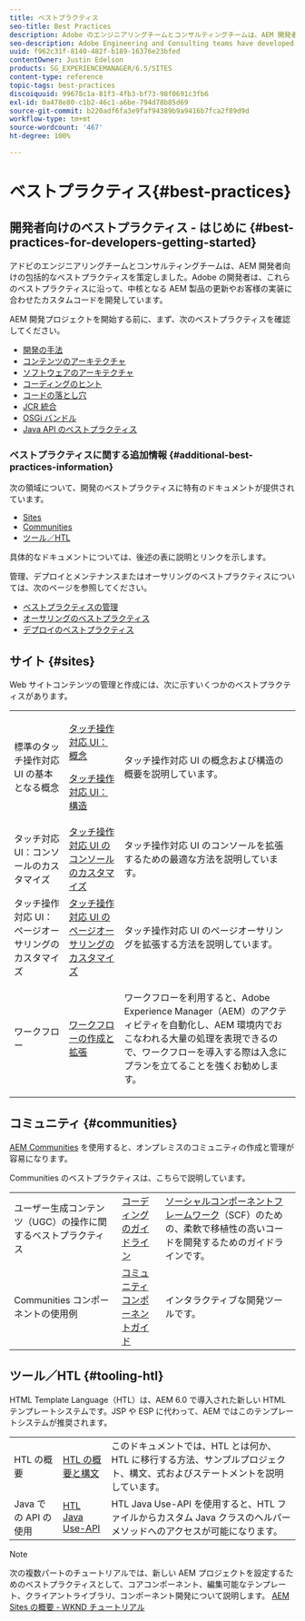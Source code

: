 ```yaml
---
title: ベストプラクティス
seo-title: Best Practices
description: Adobe のエンジニアリングチームとコンサルティングチームは、AEM 開発者向けの包括的なベストプラクティスを策定しました
seo-description: Adobe Engineering and Consulting teams have developed a comprehensive set of best practices for AEM developers
uuid: f962c31f-8140-482f-b189-16376e23bfed
contentOwner: Justin Edelson
products: SG_EXPERIENCEMANAGER/6.5/SITES
content-type: reference
topic-tags: best-practices
discoiquuid: 99678c1a-81f3-4fb3-bf73-98f0691c3fb6
exl-id: 0a478e80-c1b2-46c1-a6be-794d78b85d69
source-git-commit: b220adf6fa3e9faf94389b9a9416b7fca2f89d9d
workflow-type: tm+mt
source-wordcount: '467'
ht-degree: 100%

---
```


# ベストプラクティス{#best-practices}

## 開発者向けのベストプラクティス - はじめに {#best-practices-for-developers-getting-started}

アドビのエンジニアリングチームとコンサルティングチームは、AEM 開発者向けの包括的なベストプラクティスを策定しました。Adobe の開発者は、これらのベストプラクティスに沿って、中核となる AEM 製品の更新やお客様の実装に合わせたカスタムコードを開発しています。

AEM 開発プロジェクトを開始する前に、まず、次のベストプラクティスを確認してください。

* [開発の手法](/help/sites-developing/development-practices.md)
* [コンテンツのアーキテクチャ](/help/sites-developing/content-architecture.md)
* [ソフトウェアのアーキテクチャ](/help/sites-developing/software-architecture.md)
* [コーディングのヒント](/help/sites-developing/coding-tips.md)
* [コードの落とし穴](/help/sites-developing/code-pitfalls.md)
* [JCR 統合](/help/sites-developing/jcr-integration.md)
* [OSGi バンドル](/help/sites-developing/osgi-bundles.md)
* [Java API のベストプラクティス](https://docs.adobe.com/content/help/ja-JP/experience-manager-learn/foundation/development/understand-java-api-best-practices.html)

### ベストプラクティスに関する追加情報 {#additional-best-practices-information}

次の領域について、開発のベストプラクティスに特有のドキュメントが提供されています。

* [Sites](#sites)
* [Communities](/help/sites-developing/best-practices.md#communities)
* [ツール／HTL](/help/sites-developing/best-practices.md#tooling-htl)

具体的なドキュメントについては、後述の表に説明とリンクを示します。

管理、デプロイとメンテナンスまたはオーサリングのベストプラクティスについては、次のページを参照してください。

* [ベストプラクティスの管理](/help/sites-administering/administer-best-practices.md)
* [オーサリングのベストプラクティス](/help/sites-authoring/best-practices.md)
* [デプロイのベストプラクティス](/help/sites-deploying/best-practices.md)

## サイト {#sites}

Web サイトコンテンツの管理と作成には、次に示すいくつかのベストプラクティスがあります。

<table>
 <tbody>
  <tr>
   <td>標準のタッチ操作対応 UI の基本となる概念</td>
   <td><p><a href="/help/sites-developing/touch-ui-concepts.md">タッチ操作対応 UI：概念</a></p> <p><a href="/help/sites-developing/touch-ui-structure.md">タッチ操作対応 UI：構造</a></p> </td>
   <td>タッチ操作対応 UI の概念および構造の概要を説明しています。</td>
  </tr>
  <tr>
   <td>タッチ対応 UI：コンソールのカスタマイズ </td>
   <td><a href="/help/sites-developing/customizing-consoles-touch.md">タッチ操作対応 UI のコンソールのカスタマイズ</a></td>
   <td>タッチ操作対応 UI のコンソールを拡張するための最適な方法を説明しています。</td>
  </tr>
  <tr>
   <td>タッチ操作対応 UI：ページオーサリングのカスタマイズ</td>
   <td><a href="/help/sites-developing/customizing-page-authoring-touch.md">タッチ操作対応 UI のページオーサリングのカスタマイズ</a></td>
   <td>タッチ操作対応 UI のページオーサリングを拡張する方法を説明しています。</td>
  </tr>
  <tr>
   <td>ワークフロー</td>
   <td><a href="/help/sites-developing/workflows-best-practices.md">ワークフローの作成と拡張</a></td>
   <td><p>ワークフローを利用すると、Adobe Experience Manager（AEM）のアクティビティを自動化し、AEM 環境内でおこなわれる大量の処理を表現できるので、ワークフローを導入する際は入念にプランを立てることを強くお勧めします。</p> </td>
  </tr>
 </tbody>
</table>

## コミュニティ {#communities}

[AEM Communities](/help/communities/overview.md) を使用すると、オンプレミスのコミュニティの作成と管理が容易になります。

Communities のベストプラクティスは、こちらで説明しています。

|  |  |  |
|---|---|---|
| ユーザー生成コンテンツ（UGC）の操作に関するベストプラクティス | [コーディングのガイドライン](/help/communities/code-guide.md) | [ソーシャルコンポーネントフレームワーク](/help/communities/scf.md)（SCF）のための、柔軟で移植性の高いコードを開発するためのガイドラインです。 |
| Communities コンポーネントの使用例 | [コミュニティコンポーネントガイド](/help/communities/components-guide.md) | インタラクティブな開発ツールです。 |

## ツール／HTL {#tooling-htl}

HTML Template Language（HTL）は、AEM 6.0 で導入された新しい HTML テンプレートシステムです。JSP や ESP に代わって、AEM ではこのテンプレートシステムが推奨されます。

|  |  |  |
|---|---|---|
| HTL の概要 | [HTL の概要と構文](https://docs.adobe.com/content/help/ja/experience-manager-htl/using/overview.html) | このドキュメントでは、HTL とは何か、HTL に移行する方法、サンプルプロジェクト、構文、式およびステートメントを説明しています。 |
| Java での API の使用 | [HTL Java Use-API](https://helpx.adobe.com/jp/experience-manager/htl/using/use-api.html) | HTL Java Use-API を使用すると、HTL ファイルからカスタム Java クラスのヘルパーメソッドへのアクセスが可能になります。 |

>[!NOTE]
>
>次の複数パートのチュートリアルでは、新しい AEM プロジェクトを設定するためのベストプラクティスとして、コアコンポーネント、編集可能なテンプレート、クライアントライブラリ、コンポーネント開発について説明します。
>[AEM Sites の概要 - WKND チュートリアル](https://helpx.adobe.com/experience-manager/kt/sites/using/getting-started-wknd-tutorial-develop.html)
